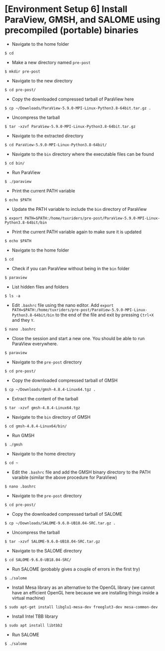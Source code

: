# [Environment Setup 6] Install ParaView, GMSH, and SALOME using precompiled (portable) binaries

* Navigate to the home folder

`$ cd`

* Make a new directory named `pre-post`

`$ mkdir pre-post `

* Navigate to the new directory

`$ cd pre-post/`

* Copy the downloaded compressed tarball of ParaView here

`$ cp ~/Downloads/ParaView-5.9.0-MPI-Linux-Python3.8-64bit.tar.gz .`

* Uncompress the tarball

`$ tar -xzvf ParaView-5.9.0-MPI-Linux-Python3.8-64bit.tar.gz `

* Navigate to the extracted directory

`$ cd ParaView-5.9.0-MPI-Linux-Python3.8-64bit/`

* Navigate to the `bin` directory where the executable files can be found

`$ cd bin/`

* Run ParaView

`$ ./paraview`

* Print the current PATH variable

`$ echo $PATH`

* Update the PATH variable to include the `bin` directory of ParaView

`$ export PATH=$PATH:/home/tuxriders/pre-post/ParaView-5.9.0-MPI-Linux-Python3.8-64bit/bin`

* Print the current PATH variable again to make sure it is updated

`$ echo $PATH`

* Navigate to the home folder

`$ cd `

* Check if you can ParaView without being in the `bin` folder

`$ paraview`

* List hidden files and folders

`$ ls -a`

* Edit `.bashrc` file using the nano editor. Add `export PATH=$PATH:/home/tuxriders/pre-post/ParaView-5.9.0-MPI-Linux-Python3.8-64bit/bin` to the end of the file and exit by pressing `Ctrl+X` and they `Y`.

`$ nano .bashrc `

* Close the session and start a new one. You should be able to run ParaView everywhere.

`$ paraview`

* Navigate to the `pre-post` directory

`$ cd pre-post/`

* Copy the downloaded compressed tarball of GMSH

`$ cp ~/Downloads/gmsh-4.8.4-Linux64.tgz .`

* Extract the content of the tarball

`$ tar -xzvf gmsh-4.8.4-Linux64.tgz `

* Navigate to the `bin` directory of GMSH

`$ cd gmsh-4.8.4-Linux64/bin/`

* Run GMSH

`$ ./gmsh `

* Navigate to the home directory

`$ cd ~`

* Edit the `.bashrc` file and add the GMSH binary directory to the PATH varaible (similar the above procedure for ParaView)

`$ nano .bashrc `

* Navigate to the `pre-post` directory

`$ cd pre-post/`

* Copy the downloaded compressed tarball of SALOME

`$ cp ~/Downloads/SALOME-9.6.0-UB18.04-SRC.tar.gz .`

* Uncompress the tarball

`$ tar -xzvf SALOME-9.6.0-UB18.04-SRC.tar.gz `

* Navigate to the SALOME directory

`$ cd SALOME-9.6.0-UB18.04-SRC/`

* Run SALOME (probably gives a couple of errors in the first try)

`$ ./salome`

* Install Mesa library as an alternative to the OpenGL library (we cannot have an efficient OpenGL here because we are installing things inside a virtual machine)

`$ sudo apt-get install libglu1-mesa-dev freeglut3-dev mesa-common-dev`

* Install Intel TBB library

`$ sudo apt install libtbb2`

* Run SALOME

`$ ./salome`
